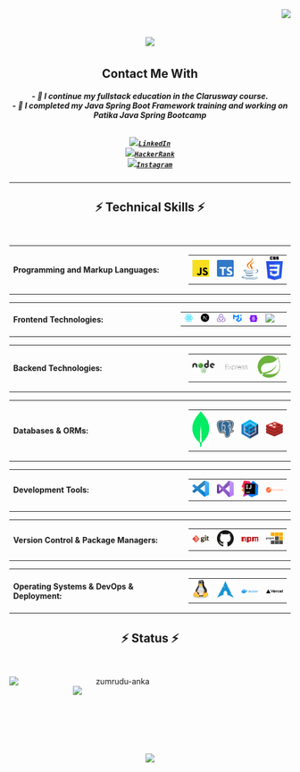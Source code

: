 <img align="right" src="https://visitor-badge.laobi.icu/badge?page_id=yavuzahmet1.yavuzahmet1">
<h1 align="center">
  <a href="https://github.com/yavuzahmet1">
    <img src="https://readme-typing-svg.herokuapp.com?size=36&center=true&multiline=true&width=500&height=100&lines=Hello%2C+There!+%F0%9F%91%8B;Happy+to+see+you+%F0%9F%98%8A">

  </a>
</h1>
<h2 align="center">Contact Me With</h2>
<h5 align="center">
- 🔭 I continue my fullstack education in the Clarusway course.<br>
- 🌱 I completed my Java Spring Boot Framework training and working on Patika Java Spring Bootcamp<br><br>
  
  <code><a href="https://www.linkedin.com/in/1yavuzahmet/" title="LinkedIn Profile"><img width="22" src="images/linkedin.svg">LinkedIn </a></code>
  <code><a href="https://www.hackerrank.com/1yavuzahmet/" title="HackerRank Profile"><img width="22" src="images/hackerrank.png">HackerRank </a></code>
  <code><a href="https://www.instagram.com/1yavuzahmet/" title="Instagram Profile"><img width="22" src="images/instagram.svg">Instagram</a></code>
</h5>
<hr>
<h2 align="center">⚡ Technical Skills ⚡</h2>
<br>
<table>
  <tr>
    <td width="300"><b>Programming and Markup Languages:</b></td>
 <td>
  <table><tr>
    <td ><img style="padding-right:15px" src="./images/javascript.svg" width="40"/></td>
    <td ><img style="padding-right:15px" src="./images/typescript-icon.svg" width="40"/></td>
    <td ><img style="padding-right:15px" src="./images/java.svg" width="40"/></td>
    <td><img style="padding-right:15px" src="./images/css-3.svg" width="40"/></td>
  </tr></table>
</td>
  </tr>
</table>

<table>
  <tr>
    <td  width="300"><b>Frontend Technologies:</b></td>
 <td>
  <table><tr>
<td ><img style="padding-right:15px" src="./images/react.svg" width="40"/></td>
    <td ><img style="padding-right:15px" src="./images/nextjs-icon.svg" width="40"/></td>
    <td ><img style="padding-right:15px" src="./images//redux.svg" width="40"/></td>
    <td><img style="padding-right:15px" src="./images/material-ui.svg" width="40"/></td>
    <td><img style="padding-right:15px" src="./images/bootstrap.svg" width="40"/></td>
    <td><img style="padding-right:15px" src="./images/tailwindcss-icon.svg.svg" width="40"/></td>
  </tr></table>
</td>
  </tr>
</table>
<table>
  <tr>
    <td  width="300"><b>Backend Technologies:</b></td>
 <td>
  <table><tr>
<td ><img style="padding-right:15px" src="./images/nodejs.svg" width="40"/></td>
    <td ><img style="padding-right:15px" src="./images/express.svg" width="40"/></td>
    <td ><img style="padding-right:15px" src="./images/spring-icon.svg" width="40"/></td>
  </tr></table>
</td>
  </tr>
</table>
<table>
  <tr>
    <td  width="300"><b>Databases & ORMs:</b></td>
 <td>
  <table><tr>
<td ><img style="padding-right:15px; height:40" src="./images/mongodb-icon.svg" width="40"/></td>
    <td ><img style="padding-right:15px" src="./images/postgresql.svg" width="40"/></td>
    <td ><img style="padding-right:15px" src="./images/sequelize.svg" width="40"/></td>
     <td ><img style="padding-right:15px" src="./images/redis.svg" width="40"/></td>
  </tr></table>
</td>
  </tr>
</table>
<table>
  <tr>
    <td  width="300"><b>Development Tools:</b></td>
 <td>
  <table><tr>
<td ><img style="padding-right:15px" src="./images/visual-studio-code.svg" width="40"/></td>
    <td ><img style="padding-right:15px" src="./images/visual-studio.svg" width="40"/></td>
    <td ><img style="padding-right:15px" src="./images/intellij-idea.svg" width="40"/></td>
     <td ><img style="padding-right:15px" src="./images/postman.svg" width="40"/></td>
  </tr></table>
</td>
  </tr>
</table>
<table>
  <tr>
    <td  width="300"><b>Version Control & Package Managers:</b></td>
 <td>
  <table><tr>
<td ><img style="padding-right:15px" src="./images/git.svg" width="40"/></td>
    <td ><img style="padding-right:15px" src="./images/github-icon.svg" width="40"/></td>
    <td ><img style="padding-right:15px" src="./images/npm.svg" width="40"/></td>
     <td ><img style="padding-right:15px" src="./images/pnpm.svg" width="40"/></td>
  </tr></table>
</td>
  </tr>
</table>
<table>
  <tr>
    <td  width="300"><b>Operating Systems & DevOps & Deployment:</b></td>
 <td>
  <table><tr>
<td ><img style="padding-right:15px" src="./images/linux-tux.svg" width="40"/></td>
    <td ><img style="padding-right:15px" src="./images/archlinux.svg" width="40"/></td>
    <td ><img style="padding-right:15px" src="./images/docker.svg" width="40"/></td>
    <td ><img style="padding-right:15px" src="./images/vercel.svg" width="40"/></td>
  </tr></table>
</td>
  </tr>
</table>

<h2 align="center">⚡ Status ⚡</h2>
<br>
<p align=center>
  <div align=center>
    <a href="https://github-readme-streak-stats.herokuapp.com/?user=yavuzahmet1&theme=jolly&hide_border=true" title="Open in new tab">
      <img align="left" width=390 src="https://github-readme-streak-stats.herokuapp.com/?user=yavuzahmet1&theme=jolly&hide_border=true" alt="zumrudu-anka" />
    </a>
    <a href="https://github-readme-streak-stats.herokuapp.com/?user=yavuzahmet1&theme=jolly&hide_border=true" title="Open in new tab">
      <img align="right" width=390 src="https://github-readme-stats.vercel.app/api?username=yavuzahmet1&show_icons=true&theme=jolly&hide_border=true" />
    </a>
  </div>
  <br><br><br><br><br><br><br><br>
  <div align=center>
    <a href="https://github-readme-stats.vercel.app/api/top-langs/?username=yavuzahmet1&theme=jolly&langs_count=8&layout=compact&hide_border=true" title="Open in new tab">
      <img width=390 align="center" src="https://github-readme-stats.vercel.app/api/top-langs/?username=yavuzahmet1&theme=jolly&langs_count=8&layout=compact&hide_border=true" />
    </a>
  </div>

